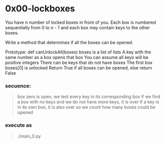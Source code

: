 # 0x00-lockboxes

You have n number of locked boxes in front of you. Each box is numbered sequentially from 0 to n - 1 and each box may contain keys to the other boxes.

Write a method that determines if all the boxes can be opened.

Prototype: def canUnlockAll(boxes)
boxes is a list of lists
A key with the same number as a box opens that box
You can assume all keys will be positive integers
There can be keys that do not have boxes
The first box boxes[0] is unlocked
Return True if all boxes can be opened, else return False

### secuence:  
> box zero is open, we test every key in its corresponding box
if we find a box with no keys and we do not have more keys, it is over
if a key is in iŧs own box, it is also over
so we count how many boxes could be opened

### execute as
> ./main_0.py
